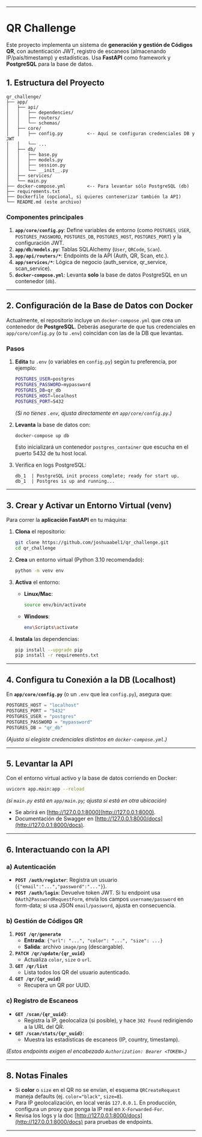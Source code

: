 
---

# QR Challenge

Este proyecto implementa un sistema de **generación y gestión de Códigos QR**, con autenticación JWT, registro de escaneos (almacenando IP/país/timestamp) y estadísticas. Usa **FastAPI** como framework y **PostgreSQL** para la base de datos.

## 1. Estructura del Proyecto

```
qr_challenge/
├── app/
│   ├── api/
│   │   ├── dependencies/
│   │   ├── routers/
│   │   └── schemas/
│   ├── core/
│   │   ├── config.py         <-- Aquí se configuran credenciales DB y JWT
│   │   └── ...
│   ├── db/
│   │   ├── base.py
│   │   ├── models.py
│   │   ├── session.py
│   │   └── __init__.py
│   ├── services/
│   └── main.py
├── docker-compose.yml        <-- Para levantar sólo PostgreSQL (db)
├── requirements.txt
├── Dockerfile (opcional, si quieres contenerizar también la API)
└── README.md (este archivo)
```

### Componentes principales

1. **`app/core/config.py`**: Define variables de entorno (como `POSTGRES_USER`, `POSTGRES_PASSWORD`, `POSTGRES_DB`, `POSTGRES_HOST`, `POSTGRES_PORT`) y la configuración JWT.  
2. **`app/db/models.py`**: Tablas SQLAlchemy (`User`, `QRCode`, `Scan`).
3. **`app/api/routers/*`**: Endpoints de la API (Auth, QR, Scan, etc.).  
4. **`app/services/*`**: Lógica de negocio (auth_service, qr_service, scan_service).  
5. **`docker-compose.yml`**: Levanta **solo** la base de datos PostgreSQL en un contenedor (`db`).  

---

## 2. Configuración de la Base de Datos con Docker

Actualmente, el repositorio incluye un `docker-compose.yml` que crea un contenedor de **PostgreSQL**. Deberás asegurarte de que tus credenciales en `app/core/config.py` (o tu `.env`) coincidan con las de la DB que levantas.

### Pasos

1. **Edita** tu `.env` (o variables en `config.py`) según tu preferencia, por ejemplo:
   ```bash
   POSTGRES_USER=postgres
   POSTGRES_PASSWORD=mypassword
   POSTGRES_DB=qr_db
   POSTGRES_HOST=localhost
   POSTGRES_PORT=5432
   ```
   *(Si no tienes `.env`, ajusta directamente en `app/core/config.py`.)*

2. **Levanta** la base de datos con:
   ```bash
   docker-compose up db
   ```
   Esto inicializará un contenedor `postgres_container` que escucha en el puerto 5432 de tu host local.  

3. Verifica en logs PostgreSQL:
   ```
   db_1  | PostgreSQL init process complete; ready for start up.
   db_1  | Postgres is up and running...
   ```

---

## 3. Crear y Activar un Entorno Virtual (venv)

Para correr la **aplicación FastAPI** en tu máquina:

1. **Clona** el repositorio:
   ```bash
   git clone https://github.com/joshuaabel1/qr_challenge.git
   cd qr_challenge
   ```

2. **Crea** un entorno virtual (Python 3.10 recomendado):
   ```bash
   python -m venv env
   ```
3. **Activa** el entorno:
   - **Linux/Mac**:
     ```bash
     source env/bin/activate
     ```
   - **Windows**:
     ```bash
     env\Scripts\activate
     ```

4. **Instala** las dependencias:
   ```bash
   pip install --upgrade pip
   pip install -r requirements.txt
   ```

---

## 4. Configura tu Conexión a la DB (Localhost)

En **`app/core/config.py`** (o un `.env` que lea `config.py`), asegura que:

```python
POSTGRES_HOST = "localhost"
POSTGRES_PORT = "5432"
POSTGRES_USER = "postgres"
POSTGRES_PASSWORD = "mypassword"
POSTGRES_DB = "qr_db"
```

*(Ajusta si elegiste credenciales distintos en `docker-compose.yml`.)*

---

## 5. Levantar la API

Con el entorno virtual activo y la base de datos corriendo en Docker:

```bash
uvicorn app.main:app --reload
```
*(si `main.py` está en `app/main.py`; ajusta si está en otra ubicación)*

- Se abrirá en [http://127.0.0.1:8000](http://127.0.0.1:8000).
- Documentación de Swagger en [http://127.0.0.1:8000/docs](http://127.0.0.1:8000/docs).

---

## 6. Interactuando con la API

### a) Autenticación

- **`POST /auth/register`**: Registra un usuario (`{"email":"...","password":"..."}`).  
- **`POST /auth/login`**: Devuelve token JWT. Si tu endpoint usa `OAuth2PasswordRequestForm`, envía los campos `username/password` en form-data; si usa JSON `email/password`, ajusta en consecuencia.

### b) Gestión de Códigos QR

1. **`POST /qr/generate`**  
   - **Entrada**: `{"url": "...", "color": "...", "size": ...}`  
   - **Salida**: archivo `image/png` (descargable).  
2. **`PATCH /qr/update/{qr_uuid}`**  
   - Actualiza `color`, `size` o `url`.  
3. **`GET /qr/list`**  
   - Lista todos los QR del usuario autenticado.
4. **`GET /qr/{qr_uuid}`**  
   - Recupera un QR por UUID.

### c) Registro de Escaneos

- **`GET /scan/{qr_uuid}`**:  
  - Registra la IP, geolocaliza (si posible), y hace `302 Found` redirigiendo a la URL del QR.  
- **`GET /scan/stats/{qr_uuid}`**:  
  - Muestra las estadísticas de escaneos (IP, country, timestamp).

*(Estos endpoints exigen el encabezado `Authorization: Bearer <TOKEN>`.)*

---

## 8. Notas Finales

- Si **color** o `size` en el QR no se envían, el esquema `QRCreateRequest` maneja defaults (ej. `color="black"`, `size=8`).  
- Para IP geolocalización, en local verás `127.0.0.1`. En producción, configura un proxy que ponga la IP real en `X-Forwarded-For`.
- Revisa los logs y la doc [http://127.0.0.1:8000/docs](http://127.0.0.1:8000/docs) para pruebas de endpoints.

---
